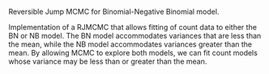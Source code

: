 Reversible Jump MCMC for Binomial-Negative Binomial model.

Implementation of a RJMCMC that allows fitting of count data to either the BN or NB model.  The BN model accommodates variances that are less than the mean, while the NB model accommodates variances greater than the mean.  By allowing MCMC to explore both models, we can fit count models whose variance may be less than or greater than the mean.

